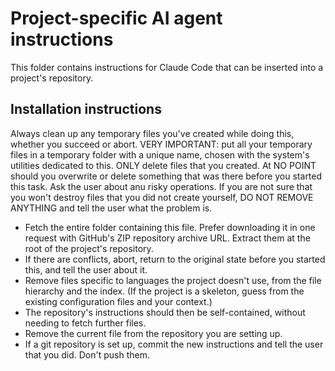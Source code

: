 # Project-specific AI agent instructions

This folder contains instructions for Claude Code that can be inserted into a project's repository.

## Installation instructions

Always clean up any temporary files you've created while doing this, whether you succeed or abort.
VERY IMPORTANT: put all your temporary files in a temporary folder with a unique name, chosen with the system's utilities dedicated to this. ONLY delete files that you created. At NO POINT should you overwrite or delete something that was there before you started this task. Ask the user about anu risky operations. If you are not sure that you won't destroy files that you did not create yourself, DO NOT REMOVE ANYTHING and tell the user what the problem is.

- Fetch the entire folder containing this file. Prefer downloading it in one request with GitHub's ZIP repository archive URL. Extract them at the root of the project's repository.
- If there are conflicts, abort, return to the original state before you started this, and tell the user about it.
- Remove files specific to languages the project doesn't use, from the file hierarchy and the index. (If the project is a skeleton, guess from the existing configuration files and your context.)
- The repository's instructions should then be self-contained, without needing to fetch further files.
- Remove the current file from the repository you are setting up.
- If a git repository is set up, commit the new instructions and tell the user that you did. Don't push them.
